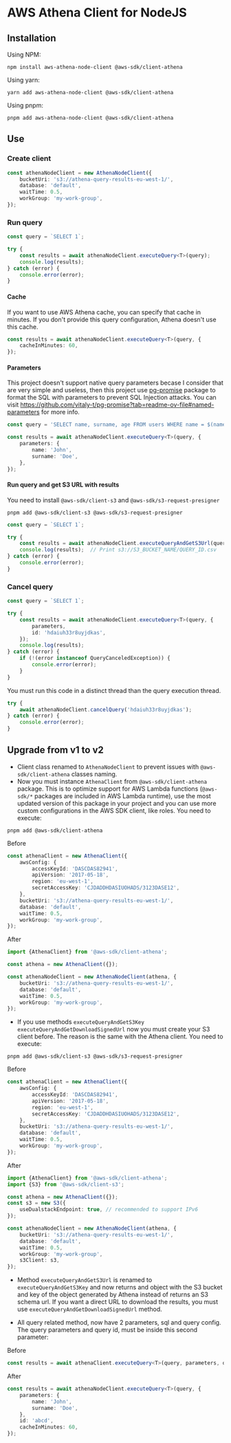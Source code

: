 # AWS Athena Client for NodeJS

## Installation

Using NPM:
```shell
npm install aws-athena-node-client @aws-sdk/client-athena
```

Using yarn:
```shell 
yarn add aws-athena-node-client @aws-sdk/client-athena
```

Using pnpm:
```shell
pnpm add aws-athena-node-client @aws-sdk/client-athena
```

## Use

### Create client

```ts
const athenaNodeClient = new AthenaNodeClient({
    bucketUri: 's3://athena-query-results-eu-west-1/',
    database: 'default',
    waitTime: 0.5,
    workGroup: 'my-work-group',
});
```

### Run query

```ts
const query = `SELECT 1`;

try {
    const results = await athenaNodeClient.executeQuery<T>(query);
    console.log(results);
} catch (error) {
    console.error(error);
}
```


#### Cache
If you want to use AWS Athena cache, you can specify that cache in minutes. If you don't
provide this query configuration, Athena doesn't use this cache.

```ts
const results = await athenaNodeClient.executeQuery<T>(query, {
    cacheInMinutes: 60,
});
```

#### Parameters

This project doesn't support native query parameters becase I consider that are very simple and useless, then this project
use [pg-promise](https://github.com/vitaly-t/pg-promise) package to format the SQL with parameters to prevent SQL
Injection attacks. You can visit https://github.com/vitaly-t/pg-promise?tab=readme-ov-file#named-parameters for more
info.

```ts
const query = 'SELECT name, surname, age FROM users WHERE name = $(name) AND surname = $(surname)';

const results = await athenaNodeClient.executeQuery<T>(query, {
    parameters: {
        name: 'John',
        surname: 'Doe',
    },
});
```

#### Run query and get S3 URL with results

You need to install `@aws-sdk/client-s3` and `@aws-sdk/s3-request-presigner`

```shell
pnpm add @aws-sdk/client-s3 @aws-sdk/s3-request-presigner
```

```ts
const query = `SELECT 1`;

try {
    const results = await athenaNodeClient.executeQueryAndGetS3Url(query);
    console.log(results);  // Print s3://S3_BUCKET_NAME/QUERY_ID.csv
} catch (error) {
    console.error(error);
}
```

### Cancel query

```ts
const query = `SELECT 1`;

try {
    const results = await athenaNodeClient.executeQuery<T>(query, {
        parameters,
        id: 'hdaiuh33r8uyjdkas',
    });
    console.log(results);
} catch (error) {
    if (!(error instanceof QueryCanceledException)) {
        console.error(error);
    }
}
```

You must run this code in a distinct thread than the query execution thread.

```ts
try {
    await athenaNodeClient.cancelQuery('hdaiuh33r8uyjdkas');
} catch (error) {
    console.error(error);
}
```


## Upgrade from v1 to v2

- Client class renamed to `AthenaNodeClient` to prevent issues with `@aws-sdk/client-athena` classes naming.
- Now you must instance `AthenaClient` from `@aws-sdk/client-athena` package. This is to optimize support for AWS Lambda
functions (`@aws-sdk/*` packages are included in AWS Lambda runtime), use the most updated version of this 
package in your project and you can use more custom configurations in the AWS SDK client, like roles. You need to execute:

```shell
pnpm add @aws-sdk/client-athena
```

Before

```ts
const athenaClient = new AthenaClient({
    awsConfig: {
        accessKeyId: 'DASCDAS82941',
        apiVersion: '2017-05-18',
        region: 'eu-west-1',
        secretAccessKey: 'CJDADDHDASIUOHADS/3123DASE12',
    },
    bucketUri: 's3://athena-query-results-eu-west-1/',
    database: 'default',
    waitTime: 0.5,
    workGroup: 'my-work-group',
});
```

After

```ts
import {AthenaClient} from '@aws-sdk/client-athena';

const athena = new AthenaClient({});

const athenaNodeClient = new AthenaNodeClient(athena, {
    bucketUri: 's3://athena-query-results-eu-west-1/',
    database: 'default',
    waitTime: 0.5,
    workGroup: 'my-work-group',
});
```

- If you use methods `executeQueryAndGetS3Key` `executeQueryAndGetDownloadSignedUrl` now you must create your S3 client
before. The reason is the same with the Athena client. You need to execute:

```shell
pnpm add @aws-sdk/client-s3 @aws-sdk/s3-request-presigner
```

Before

```ts
const athenaClient = new AthenaClient({
    awsConfig: {
        accessKeyId: 'DASCDAS82941',
        apiVersion: '2017-05-18',
        region: 'eu-west-1',
        secretAccessKey: 'CJDADDHDASIUOHADS/3123DASE12',
    },
    bucketUri: 's3://athena-query-results-eu-west-1/',
    database: 'default',
    waitTime: 0.5,
    workGroup: 'my-work-group',
});
```

After

```ts
import {AthenaClient} from '@aws-sdk/client-athena';
import {S3} from '@aws-sdk/client-s3';

const athena = new AthenaClient({});
const s3 = new S3({
    useDualstackEndpoint: true, // recommended to support IPv6
});

const athenaNodeClient = new AthenaNodeClient(athena, {
    bucketUri: 's3://athena-query-results-eu-west-1/',
    database: 'default',
    waitTime: 0.5,
    workGroup: 'my-work-group',
    s3Client: s3,
});
```

- Method `executeQueryAndGetS3Url` is renamed to `executeQueryAndGetS3Key` and now returns and object with the S3 bucket
and key of the object generated by Athena instead of returns an S3 schema url. If you want a direct URL to download the
results, you must use `executeQueryAndGetDownloadSignedUrl` method.

- All query related method, now have 2 parameters, sql and query config. The query parameters and query id, must be 
inside this second parameter:

Before

```ts
const results = await athenaClient.executeQuery<T>(query, parameters, queryId);
```

After

```ts
const results = await athenaNodeClient.executeQuery<T>(query, {
    parameters: {
        name: 'John',
        surname: 'Doe',
    },
    id: 'abcd',
    cacheInMinutes: 60,
});
```
